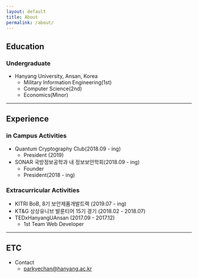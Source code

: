 ```yaml
---
layout: default
title: About
permalink: /about/
---
```



## Education
### Undergraduate
  * Hanyang University, Ansan, Korea
    * Military Information Engineering(1st)
    * Computer Science(2nd)
    * Economics(Minor)

---

## Experience

### in Campus Activities
  * Quantum Cryptography Club(2018.09 - ing)
    * President (2019)
  * SONAR 국방정보공학과 내 정보보안학회(2018.09 - ing)
    * Founder
    * President(2018 - ing)

### Extracurricular Activities  
  * KITRI BoB, 8기 보안제품개발트랙 (2019.07 - ing)
  * KT&G 상상유니브 발룬티어 15기 경기 (2018.02 - 2018.07)
  * TEDxHanyangUAnsan (2017.09 - 2017.12)
    * 1st Team Web Developer

---

## ETC
  * Contact
    * parkyechan@hanyang.ac.kr
